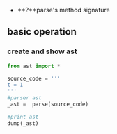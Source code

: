 * **?**parse's method signature



## basic operation

### create and show ast
```python
from ast import *

source_code = '''
t = 1
'''
#parser ast
_ast =  parse(source_code)

#print ast
dump(_ast)

```
